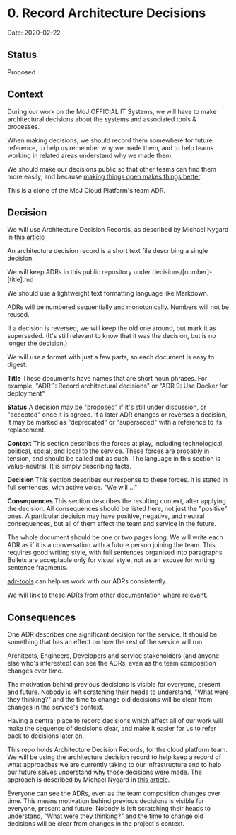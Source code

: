 # 0. Record Architecture Decisions

Date: 2020-02-22

## Status

Proposed

## Context

During our work on the MoJ OFFICIAL IT Systems, we will have to make architectural
decisions about the systems and associated tools & processes.

When making decisions, we should record them somewhere for future reference, to
help us remember why we made them, and to help teams working in related areas
understand why we made them.

We should make our decisions public so that other teams can find them more
easily, and because [making things open makes things
better](https://www.gov.uk/guidance/government-design-principles#make-things-open-it-makes-things-better).

This is a clone of the MoJ Cloud Platform's team ADR.

## Decision

We will use Architecture Decision Records, as described by Michael Nygard in
[this
article](http://thinkrelevance.com/blog/2011/11/15/documenting-architecture-decisions)

An architecture decision record is a short text file describing a single
decision.

We will keep ADRs in this public repository under decisions/[number]-[title].md

We should use a lightweight text formatting language like Markdown.

ADRs will be numbered sequentially and monotonically. Numbers will not be
reused.

If a decision is reversed, we will keep the old one around, but mark it as
superseded. (It's still relevant to know that it was the decision, but is no
longer the decision.)

We will use a format with just a few parts, so each document is easy to digest:

**Title** These documents have names that are short noun phrases. For example,
"ADR 1: Record architectural decisions" or "ADR 9: Use Docker for deployment"

**Status** A decision may be "proposed" if it's still under discussion, or
"accepted" once it is agreed. If a later ADR changes or reverses a decision, it
may be marked as "deprecated" or "superseded" with a reference to its
replacement.

**Context** This section describes the forces at play, including technological,
political, social, and local to the service. These forces are probably in
tension, and should be called out as such. The language in this section is
value-neutral. It is simply describing facts.

**Decision** This section describes our response to these forces. It is stated
in full sentences, with active voice. "We will ..."

**Consequences** This section describes the resulting context, after applying
the decision. All consequences should be listed here, not just the "positive"
ones. A particular decision may have positive, negative, and neutral
consequences, but all of them affect the team and service in the future.

The whole document should be one or two pages long. We will write each ADR as
if it is a conversation with a future person joining the team. This requires
good writing style, with full sentences organised into paragraphs. Bullets are
acceptable only for visual style, not as an excuse for writing sentence
fragments.

[adr-tools](https://github.com/npryce/adr-tools) can help us work with our ADRs
consistently.

We will link to these ADRs from other documentation where relevant.

## Consequences

One ADR describes one significant decision for the service. It should be
something that has an effect on how the rest of the service will run.

Architects, Engineers, Developers and service stakeholders (and anyone else 
who's interested) can see the ADRs, even as the team composition changes over time.

The motivation behind previous decisions is visible for everyone, present and
future. Nobody is left scratching their heads to understand, "What were they
thinking?" and the time to change old decisions will be clear from changes in
the service's context.

Having a central place to record decisions which affect all of our work will
make the sequence of decisions clear, and make it easier for us to refer back to
decisions later on.

This repo holds Architecture Decision Records, for the cloud platform team. We
will be using the architecture decision record to help keep a record of what
approaches we are currently taking to our infrastructure and to help our future
selves understand why those decisions were made. The approach is described by
Michael Nygard in [this
article](http://thinkrelevance.com/blog/2011/11/15/documenting-architecture-decisions).

Everyone can see the ADRs, even as the team composition changes over time. This
means motivation behind previous decisions is visible for everyone, present and
future. Nobody is left scratching their heads to understand, "What were they
thinking?" and the time to change old decisions will be clear from changes in
the project's context.
